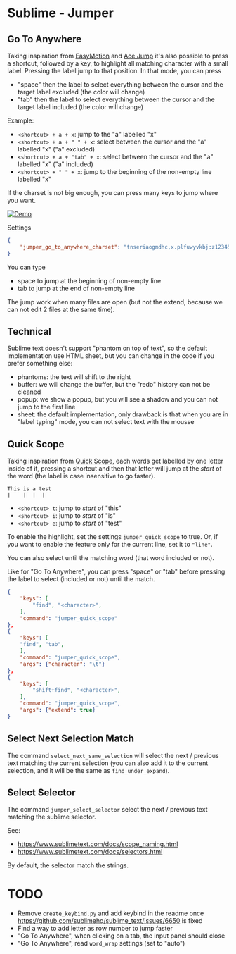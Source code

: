 # Sublime - Jumper
## Go To Anywhere
Taking inspiration from [EasyMotion](https://github.com/tednaleid/sublime-EasyMotion) and [Ace Jump](https://github.com/acejump/AceJump) it's also possible to press a shortcut,
followed by a key, to highlight all matching character with a small label. Pressing the label jump to that position.
In that mode, you can press
- "space" then the label to select everything between the cursor and the target label excluded (the color will change)
- "tab" then the label to select everything between the cursor and the target label included (the color will change)

Example:
- `<shortcut> + a + x`: jump to the "a" labelled "x"
- `<shortcut> + a + " " + x`: select between the cursor and the "a" labelled "x" ("a" excluded)
- `<shortcut> + a + "tab" + x`: select between the cursor and the "a" labelled "x" ("a" included)
- `<shortcut> + " " + x`: jump to the beginning of the non-empty line labelled "x"

If the charset is not big enough, you can press many keys to jump where you want.

[![Demo](https://img.youtube.com/vi/AVkC4VIXuBY/maxresdefault.jpg)](https://www.youtube.com/watch?v=AVkC4VIXuBY)

Settings
```json
{
    "jumper_go_to_anywhere_charset": "tnseriaogmdhc,x.plfuwyvkbj:z123456789TNSERIAOGMDHCXPLFUWYVKBJ{}@%$&!#|^'-_=/;()"
}
```

You can type
- space to jump at the beginning of non-empty line
- tab to jump at the end of non-empty line

The jump work when many files are open (but not the extend, because we can not edit 2 files at the same time).

## Technical
Sublime text doesn't support "phantom on top of text", so the default implementation use HTML sheet, but you can change in the code if
you prefer something else:
- phantoms: the text will shift to the right
- buffer: we will change the buffer, but the "redo" history can not be cleaned
- popup: we show a popup, but you will see a shadow and you can not jump to the first line
- sheet: the default implementation, only drawback is that when you are in "label typing" mode, you can not select text with the mousse

## Quick Scope
Taking inspiration from [Quick Scope](https://github.com/unblevable/quick-scope), each words get labelled by one letter inside of it,
pressing a shortcut and then that letter will jump at the *start* of the word (the label is case insensitive to go faster).

```
This is a test
|    |  |  |

```
- `<shortcut> t`: jump to *start* of "this"
- `<shortcut> i`: jump to *start* of "is"
- `<shortcut> e`: jump to *start* of "test"

To enable the highlight, set the settings `jumper_quick_scope` to true. Or, if you want to enable the feature only for the current line, set it to `"line"`.

You can also select until the matching word (that word included or not).

Like for "Go To Anywhere", you can press "space" or "tab" before pressing the label to select (included or not) until the match.

```json
{
    "keys": [
        "find", "<character>",
    ],
    "command": "jumper_quick_scope"
},
{
    "keys": [
    "find", "tab",
    ],
    "command": "jumper_quick_scope",
    "args": {"character": "\t"}
},
{
    "keys": [
        "shift+find", "<character>",
    ],
    "command": "jumper_quick_scope",
    "args": {"extend": true}
}
```

## Select Next Selection Match
The command `select_next_same_selection` will select the next / previous text matching the current selection
(you can also add it to the current selection, and it will be the same as `find_under_expand`).

## Select Selector
The command `jumper_select_selector` select the next / previous text matching the sublime selector.

See:
- https://www.sublimetext.com/docs/scope_naming.html
- https://www.sublimetext.com/docs/selectors.html

By default, the selector match the strings.

# TODO
- Remove `create_keybind.py` and add keybind in the readme once https://github.com/sublimehq/sublime_text/issues/6650 is fixed
- Find a way to add letter as row number to jump faster
- "Go To Anywhere", when clicking on a tab, the input panel should close
- "Go To Anywhere", read `word_wrap` settings (set to "auto")
